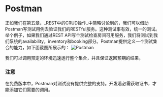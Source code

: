 # Postman

正如我们在第五章，_REST中的CRUD操作_中简略讨论到的，我们可以借助Postman写测试用例去验证我们的RESTful服务。这种测试事有效，统一的测试。举个例子，如果我们通过REST API写个测试检查房间可用服务，我们将测试到我们系统的availability，inventory和booking部分。Postman提供定义一个测试集合的能力，如下面截图所展示的：
![Postman](http://ofboy2upv.bkt.clouddn.com/PostMan2.PNG)

我们可以调用预定的环境迅速运行整个集合，并且保证返回预期的结果。

### 注意
在免费版本中，Postman对测试没有提供完整的支持。开发着必需获取证书，才能添加它们需要的调用。